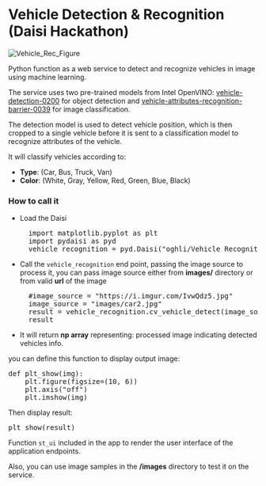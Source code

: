 # Vehicle Detection & Recognition (Daisi Hackathon)

![Vehicle_Rec_Figure](https://i.imgur.com/dqPTlXl.jpg)

Python function as a web service to detect and recognize vehicles in image using machine learning.

The service uses two pre-trained models from Intel OpenVINO: [vehicle-detection-0200](https://github.com/openvinotoolkit/open_model_zoo/tree/master/models/intel/vehicle-detection-0200) for object detection and  [vehicle-attributes-recognition-barrier-0039](https://github.com/openvinotoolkit/open_model_zoo/tree/master/models/intel/vehicle-attributes-recognition-barrier-0039) for image classification.

The detection model is used to detect vehicle position, which is then cropped to a single vehicle before it is sent to a classification model to recognize attributes of the vehicle.

It will classify vehicles according to:
* **Type**: (Car, Bus, Truck, Van)
* **Color**: (White, Gray, Yellow, Red, Green, Blue, Black)

### How to call it
* Load the Daisi
    <pre>
    import matplotlib.pyplot as plt
    import pydaisi as pyd
    vehicle_recognition = pyd.Daisi("oghli/Vehicle Recognition")</pre>
    
* Call the `vehicle_recognition` end point, passing the image source to process it, you can pass image source either from **images/** directory or from valid **url** of the image
    <pre>
    #image_source = "https://i.imgur.com/IvwQdz5.jpg"
    image_source = "images/car2.jpg"
    result = vehicle_recognition.cv_vehicle_detect(image_source).value
    result</pre>

* It will return **np array** representing:
processed image indicating detected vehicles info.

you can define this function to display output image:
<pre>
def plt_show(img):
    plt.figure(figsize=(10, 6))
    plt.axis("off")
    plt.imshow(img)
</pre>
Then display result:
<pre>
plt_show(result)
</pre>

Function `st_ui` included in the app to render the user interface of the application endpoints.

Also, you can use image samples in the **/images** directory to test it on the service.


